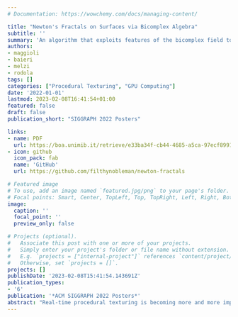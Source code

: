 ```yaml
---
# Documentation: https://wowchemy.com/docs/managing-content/

title: "Newton's Fractals on Surfaces via Bicomplex Algebra"
subtitle: ''
summary: 'An algorithm that exploits features of the bicomplex field to compute 4-dimensional Newton fractals for procedural texturing applications. The generated fractals are computed in a pixel shader only on the target surface to achieve real-time performance.'
authors:
- maggioli
- baieri
- melzi
- rodola
tags: []
categories: ["Procedural Texturing", "GPU Computing"]
date: '2022-01-01'
lastmod: 2023-02-08T16:41:54+01:00
featured: false
draft: false
publication_short: "SIGGRAPH 2022 Posters"

links:
- name: PDF
  url: https://boa.unimib.it/retrieve/e33ba34f-cb44-4685-a5ca-97ecf89917fa/Maggioli-2022-SIGGA-VoR.pdf
- icon: github
  icon_pack: fab
  name: 'GitHub'
  url: https://github.com/filthynobleman/newton-fractals

# Featured image
# To use, add an image named `featured.jpg/png` to your page's folder.
# Focal points: Smart, Center, TopLeft, Top, TopRight, Left, Right, BottomLeft, Bottom, BottomRight.
image:
  caption: ''
  focal_point: ''
  preview_only: false

# Projects (optional).
#   Associate this post with one or more of your projects.
#   Simply enter your project's folder or file name without extension.
#   E.g. `projects = ["internal-project"]` references `content/project/deep-learning/index.md`.
#   Otherwise, set `projects = []`.
projects: []
publishDate: '2023-02-08T15:41:54.143691Z'
publication_types:
- '6'
publication: '*ACM SIGGRAPH 2022 Posters*'
abstract: "Real-time procedural texturing is becoming more and more important as the need of large variety of contents increases. We propose a new technique that exploits the properties of a 4-dimensional algebraic field for efficiently computing on GPU a procedural texture with fractal properties. The produced pattern are shown to be well suitable in many applications, especially when used as building blocks for complex materials."
---
```

